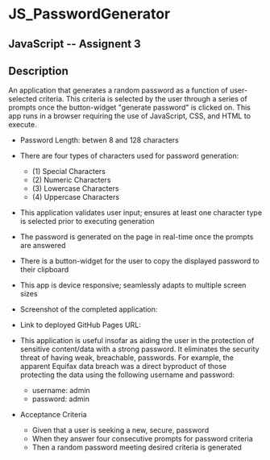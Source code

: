 # JS_PasswordGenerator
## JavaScript -- Assignent 3

## Description

An application that generates a random password as a function of user-selected criteria. This criteria is selected by the user through a series of prompts once the button-widget "generate password" is clicked on. This app runs in a browser requiring the use of JavaScript, CSS, and HTML to execute. 

* Password Length: betwen 8 and 128 characters

* There are four types of characters used for password generation:
    * (1) Special Characters
    * (2) Numeric Characters
    * (3) Lowercase Characters
    * (4) Uppercase Characters

* This application validates user input; ensures at least one character type is selected prior to executing generation

* The password is generated on the page in real-time once the prompts are answered

* There is a button-widget for the user to copy the displayed password to their clipboard

* This app is device responsive; seamlessly adapts to multiple screen sizes

* Screenshot of the completed application:



* Link to deployed GitHub Pages URL: 



* This application is useful insofar as aiding the user in the protection of sensitive content/data with a strong password. It eliminates the security threat of having weak, breachable, passwords. For example, the apparent Equifax data breach was a direct byproduct of those protecting the data using the following username and password:
    * username: admin
    * password: admin

* Acceptance Criteria
    * Given that a user is seeking a new, secure, password
    * When they answer four consecutive prompts for password criteria
    * Then a random password meeting desired criteria is generated